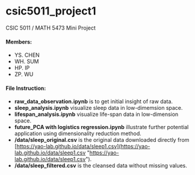 # csic5011_project1
CSIC 5011 / MATH 5473 Mini Project

#### Members:

- YS. CHEN
- WH. SUM
- HP. IP
- ZP. WU


#### File Instruction:

- **raw\_data\_observation.ipynb** is to get initial insight of raw data.
- **sleep\_analysis.ipynb** visualize sleep data in low-dimemsion space.
- **lifespan\_analysis.ipynb** visualize life-span data in low-dimension space. 
- **future\_PCA with logistics regression.ipynb** illustrate further potential application using dimensionality reduction method.  
- **/data/sleep\_original.csv** is the original data downloaded directly from [https://yao-lab.github.io/data/sleep1.csv](https://yao-lab.github.io/data/sleep1.csv "https://yao-lab.github.io/data/sleep1.csv"). 
- **/data/sleep\_filtered.csv** is the cleansed data without missing values.

	

